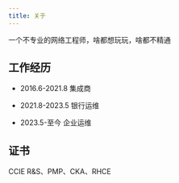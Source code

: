 ```yaml
---
title: 关于
---
```

一个不专业的网络工程师，啥都想玩玩，啥都不精通

## 工作经历

- 2016.6-2021.8
集成商

- 2021.8-2023.5
银行运维

- 2023.5-至今
企业运维
## 证书
CCIE R&S、PMP、CKA、RHCE
